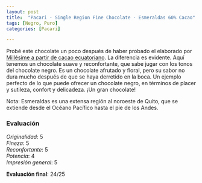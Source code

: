 ```yaml
---
layout: post
title:  "Pacari - Single Region Fine Chocolate - Esmeraldas 60% Cacao"
tags: [Negro, Puro] 
categories: [Pacari]

---
```


Probé este chocolate un poco después de haber probado el elaborado por [Millésime a partir de cacao ecuatoriano](/es/millésime/2021/12/29/millesime-stodomingo-70-puro.html). La diferencia es evidente. Aquí tenemos un chocolate suave y reconfortante, que sabe jugar con los tonos del chocolate negro. Es un chocolate afrutado y floral, pero su sabor no dura mucho después de que se haya derretido en la boca. 
Un ejemplo perfecto de lo que puede ofrecer un chocolate negro, en términos de placer y sutileza, confort y delicadeza. ¡Un gran chocolate!

Nota: Esmeraldas es una extensa región al noroeste de Quito, que se extiende desde el Océano Pacífico hasta el pie de los Andes. 

### Evaluación

_Originalidad_: 5  
_Fineza_: 5  
_Reconfortante_: 5  
_Potencia_: 4  
_Impresión general_: 5

**Evaluación final**: 24/25
